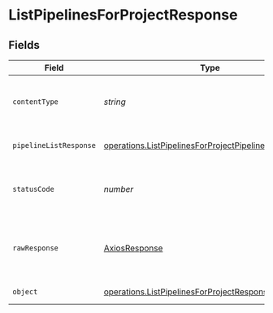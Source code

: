 # ListPipelinesForProjectResponse


## Fields

| Field                                                                                                                            | Type                                                                                                                             | Required                                                                                                                         | Description                                                                                                                      |
| -------------------------------------------------------------------------------------------------------------------------------- | -------------------------------------------------------------------------------------------------------------------------------- | -------------------------------------------------------------------------------------------------------------------------------- | -------------------------------------------------------------------------------------------------------------------------------- |
| `contentType`                                                                                                                    | *string*                                                                                                                         | :heavy_check_mark:                                                                                                               | HTTP response content type for this operation                                                                                    |
| `pipelineListResponse`                                                                                                           | [operations.ListPipelinesForProjectPipelineListResponse](../../models/operations/listpipelinesforprojectpipelinelistresponse.md) | :heavy_minus_sign:                                                                                                               | A sequence of pipelines.                                                                                                         |
| `statusCode`                                                                                                                     | *number*                                                                                                                         | :heavy_check_mark:                                                                                                               | HTTP response status code for this operation                                                                                     |
| `rawResponse`                                                                                                                    | [AxiosResponse](https://axios-http.com/docs/res_schema)                                                                          | :heavy_minus_sign:                                                                                                               | Raw HTTP response; suitable for custom response parsing                                                                          |
| `object`                                                                                                                         | [operations.ListPipelinesForProjectResponseBody](../../models/operations/listpipelinesforprojectresponsebody.md)                 | :heavy_minus_sign:                                                                                                               | Error response.                                                                                                                  |
